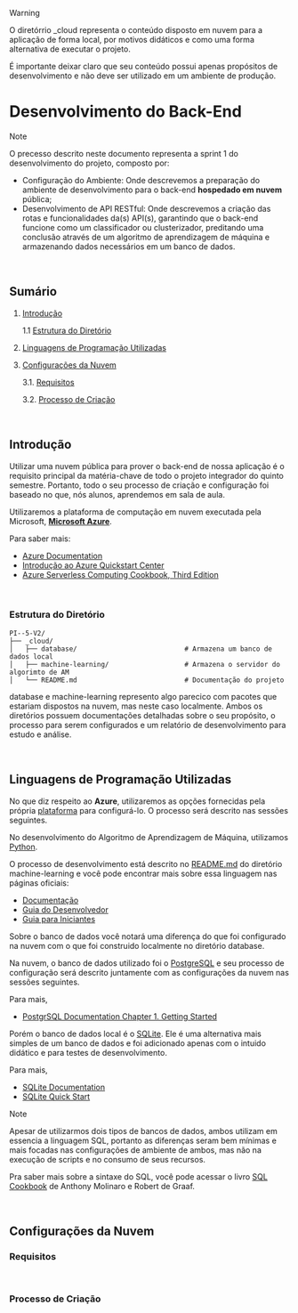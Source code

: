 > [!WARNING]
> O diretórrio _cloud representa o conteúdo disposto em nuvem para a aplicação de forma local, por motivos didáticos e como uma forma alternativa de executar o projeto.
>
> É importante deixar claro que seu conteúdo possui apenas propósitos de desenvolvimento e não deve ser utilizado em um ambiente de produção.

# Desenvolvimento do Back-End

> [!NOTE]
> O precesso descrito neste documento representa a sprint 1 do desenvolvimento do projeto, composto por:
> - Configuração do Ambiente: Onde descrevemos a preparação do ambiente de desenvolvimento para o back-end **hospedado em nuvem** pública;
> - Desenvolvimento de API RESTful: Onde descrevemos a criação das rotas e funcionalidades da(s) API(s), garantindo que o back-end funcione como um classificador ou clusterizador, preditando uma conclusão através de um algoritmo de aprendizagem de máquina e armazenando dados necessários em um banco de dados.

<br/>

## Sumário

1. [Introdução](#introdução)

   1.1 [Estrutura do Diretório](#estrutura-do-diretório)

3. [Linguagens de Programação Utilizadas](#linguagens-de-programação-utilizadas)

4. [Configurações da Nuvem](#configurações-da-nuvem)

   3.1. [Requisitos](#requisitos)

   3.2. [Processo de Criação](#processo-de-criação)

<br/>

## Introdução

Utilizar uma nuvem pública para prover o back-end de nossa aplicação é o requisito principal da matéria-chave de todo o projeto integrador do quinto semestre. Portanto, todo o seu processo de criação e configuração foi baseado no que, nós alunos, aprendemos em sala de aula.

Utilizaremos a plataforma de computação em nuvem executada pela Microsoft, **[Microsoft Azure](https://azure.microsoft.com/pt-br/free/search/?ef_id=_k_Cj0KCQjwj4K5BhDYARIsAD1Ly2qNAvAqMQun11hqhgSNtXCGlfExc5r22z3mAFcbeNHCgxIS_qFHUUIaAocMEALw_wcB_k_&OCID=AIDcmmzmnb0182_SEM__k_Cj0KCQjwj4K5BhDYARIsAD1Ly2qNAvAqMQun11hqhgSNtXCGlfExc5r22z3mAFcbeNHCgxIS_qFHUUIaAocMEALw_wcB_k_&gad_source=1&gclid=Cj0KCQjwj4K5BhDYARIsAD1Ly2qNAvAqMQun11hqhgSNtXCGlfExc5r22z3mAFcbeNHCgxIS_qFHUUIaAocMEALw_wcB)**.

Para saber mais:

- [Azure Documentation](https://learn.microsoft.com/en-us/azure/?product=popular)
- [Introdução ao Azure Quickstart Center](https://learn.microsoft.com/pt-br/azure/azure-portal/azure-portal-quickstart-center)
- [Azure Serverless Computing Cookbook, Third Edition](https://info.microsoft.com/rs/157-GQE-382/images/Azure%20Serverless%20Computing%20Cookbook.1.pdf)

<br/>

### Estrutura do Diretório

```
PI--5-V2/
├── _cloud/
│   ├── database/                           # Armazena um banco de dados local
│   ├── machine-learning/                   # Armazena o servidor do algorimto de AM
│   └── README.md                           # Documentação do projeto
```

database e machine-learning represento algo parecico com pacotes que estariam dispostos na nuvem, mas neste caso localmente. Ambos os diretórios possuem documentações detalhadas sobre o seu propósito, o processo para serem configurados e um relatório de desenvolvimento para estudo e análise.

<br/>

## Linguagens de Programação Utilizadas

No que diz respeito ao **Azure**, utilizaremos as opções fornecidas pela própria [plataforma](https://portal.azure.com/#home) para configurá-lo. O processo será descrito nas sessões seguintes.

No desenvolvimento do Algoritmo de Aprendizagem de Máquina, utilizamos [Python](https://www.python.org/).

O processo de desenvolvimento está descrito no [README.md](https://github.com/Leonardo-henriqu2/PI---5-v2/blob/main/_cloud/machine-learning/README.md) do diretório machine-learning e você pode encontrar mais sobre essa linguagem nas páginas oficiais:

- [Documentação](https://www.python.org/doc/)
- [Guia do Desenvolvedor](https://devguide.python.org/)
- [Guia para Iniciantes](https://wiki.python.org/moin/BeginnersGuide)

Sobre o banco de dados você notará uma diferença do que foi configurado na nuvem com o que foi construido localmente no diretório database.

Na nuvem, o banco de dados utilizado foi o [PostgreSQL](https://www.postgresql.org/) e seu processo de configuração será descrito juntamente com as configurações da nuvem nas sessões seguintes.

Para mais,

- [PostgrSQL Documentation Chapter 1. Getting Started](https://www.postgresql.org/docs/current/tutorial-start.html)

Porém o banco de dados local é o [SQLite](https://www.sqlite.org/). Ele é uma alternativa mais simples de um banco de dados e foi adicionado apenas com o intuido didático e para testes de desenvolvimento.

Para mais,

- [SQLite Documentation](https://www.sqlite.org/docs.html)
- [SQLite Quick Start](https://www.sqlite.org/quickstart.html)

> [!NOTE]
> Apesar de utilizarmos dois tipos de bancos de dados, ambos utilizam em essencia a linguagem SQL, portanto as diferenças seram bem mínimas e mais focadas nas configurações de ambiente de ambos, mas não na execução de scripts e no consumo de seus recursos.
>
> Pra saber mais sobre a sintaxe do SQL, você pode acessar o livro [SQL Cookbook](https://downloads.yugabyte.com/marketing-assets/O-Reilly-SQL-Cookbook-2nd-Edition-Final.pdf) de Anthony Molinaro e Robert de Graaf.

<br/>

## Configurações da Nuvem

### Requisitos



<br/>

### Processo de Criação

